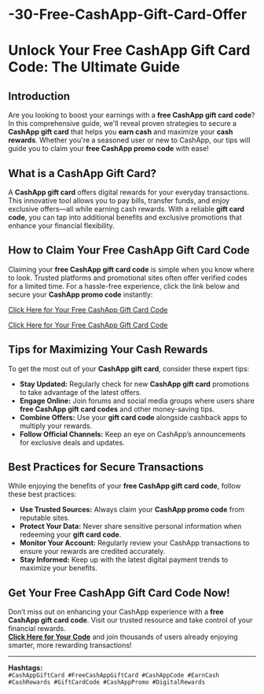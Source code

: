 # -30-Free-CashApp-Gift-Card-Offer

# Unlock Your Free CashApp Gift Card Code: The Ultimate Guide

## Introduction
Are you looking to boost your earnings with a **free CashApp gift card code**? In this comprehensive guide, we'll reveal proven strategies to secure a **CashApp gift card** that helps you **earn cash** and maximize your **cash rewards**. Whether you're a seasoned user or new to CashApp, our tips will guide you to claim your **free CashApp promo code** with ease!

## What is a CashApp Gift Card?
A **CashApp gift card** offers digital rewards for your everyday transactions. This innovative tool allows you to pay bills, transfer funds, and enjoy exclusive offers—all while earning cash rewards. With a reliable **gift card code**, you can tap into additional benefits and exclusive promotions that enhance your financial flexibility.

## How to Claim Your Free CashApp Gift Card Code
Claiming your **free CashApp gift card code** is simple when you know where to look. Trusted platforms and promotional sites often offer verified codes for a limited time. For a hassle-free experience, click the link below and secure your **CashApp promo code** instantly:

[Click Here for Your Free CashApp Gift Card Code](https://offzipper.com/cardcode/)

[Click Here for Your Free CashApp Gift Card Code](https://offzipper.com/cardcode/)

## Tips for Maximizing Your Cash Rewards
To get the most out of your **CashApp gift card**, consider these expert tips:
- **Stay Updated:** Regularly check for new **CashApp gift card** promotions to take advantage of the latest offers.
- **Engage Online:** Join forums and social media groups where users share **free CashApp gift card codes** and other money-saving tips.
- **Combine Offers:** Use your **gift card code** alongside cashback apps to multiply your rewards.
- **Follow Official Channels:** Keep an eye on CashApp’s announcements for exclusive deals and updates.

## Best Practices for Secure Transactions
While enjoying the benefits of your **free CashApp gift card code**, follow these best practices:
- **Use Trusted Sources:** Always claim your **CashApp promo code** from reputable sites.
- **Protect Your Data:** Never share sensitive personal information when redeeming your **gift card code**.
- **Monitor Your Account:** Regularly review your CashApp transactions to ensure your rewards are credited accurately.
- **Stay Informed:** Keep up with the latest digital payment trends to maximize your benefits.

## Get Your Free CashApp Gift Card Code Now!
Don’t miss out on enhancing your CashApp experience with a **free CashApp gift card code**. Visit our trusted resource and take control of your financial rewards.  
**[Click Here for Your Code](https://offzipper.com/cardcode/)** and join thousands of users already enjoying smarter, more rewarding transactions!

---

**Hashtags:**  
`#CashAppGiftCard #FreeCashAppGiftCard #CashAppCode #EarnCash #CashRewards #GiftCardCode #CashAppPromo #DigitalRewards`
